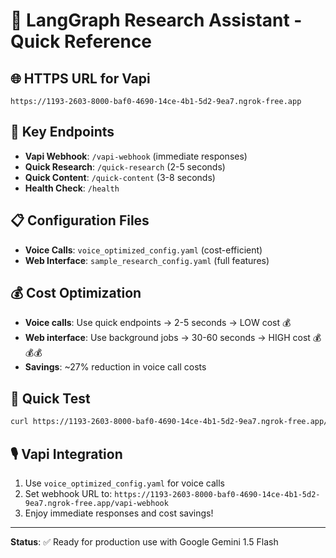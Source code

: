 # 🚀 LangGraph Research Assistant - Quick Reference

## 🌐 **HTTPS URL for Vapi**
```
https://1193-2603-8000-baf0-4690-14ce-4b1-5d2-9ea7.ngrok-free.app
```

## 🎯 **Key Endpoints**
- **Vapi Webhook**: `/vapi-webhook` (immediate responses)
- **Quick Research**: `/quick-research` (2-5 seconds)
- **Quick Content**: `/quick-content` (3-8 seconds)
- **Health Check**: `/health`

## 📋 **Configuration Files**
- **Voice Calls**: `voice_optimized_config.yaml` (cost-efficient)
- **Web Interface**: `sample_research_config.yaml` (full features)

## 💰 **Cost Optimization**
- **Voice calls**: Use quick endpoints → 2-5 seconds → LOW cost 💰
- **Web interface**: Use background jobs → 30-60 seconds → HIGH cost 💰💰💰
- **Savings**: ~27% reduction in voice call costs

## 🔧 **Quick Test**
```bash
curl https://1193-2603-8000-baf0-4690-14ce-4b1-5d2-9ea7.ngrok-free.app/health
```

## 🎙️ **Vapi Integration**
1. Use `voice_optimized_config.yaml` for voice calls
2. Set webhook URL to: `https://1193-2603-8000-baf0-4690-14ce-4b1-5d2-9ea7.ngrok-free.app/vapi-webhook`
3. Enjoy immediate responses and cost savings!

---
**Status**: ✅ Ready for production use with Google Gemini 1.5 Flash 